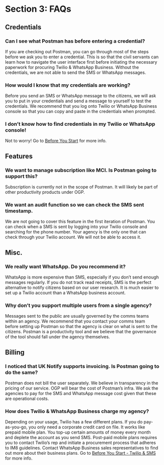 # Section 3: FAQs

## Credentials
### Can I see what Postman has before entering a credential?

If you are checking out Postman, you can go through most of the steps before we ask you to enter a credential. This is so that the civil servants can learn how to navigate the user interface first before initiating the necessary paperwork for procuring Twilio & WhatsApp Business. Without the credentials, we are not able to send the SMS or WhatsApp messages.

### How would I know that my credentials are working?

Before you send an SMS or WhatsApp message to the citizens, we will ask you to put in your credentials and send a message to yourself to test the credentials. We recommend that you log onto Twilio or WhatsApp Business console so that you can copy and paste in the credentials when prompted. 

### I don’t know how to find credentials in my Twilio or WhatsApp console!

Not to worry! Go to [Before You Start](/before-you-start/#setting-up-your-twilio-account/ "Postman Guide Before You Start") for more info. 


## Features
### We want to manage subscription like MCI. Is Postman going to support this?

Subscription is currently not in the scope of Postman. It will likely be part of other productivity products under OGP. 

### We want an audit function so we can check the SMS sent timestamp. 

We are not going to cover this feature in the first iteration of Postman. You can check when a SMS is sent by logging into your Twilio console and searching for the phone number. Your agency is the only one that can check through your Twilio account. We will not be able to access it. 

## Misc.
### We really want WhatsApp. Do you recommend it?

WhatsApp is more expensive than SMS, especially if you don’t send enough messages regularly. If you do not track read receipts, SMS is the perfect alternative to notify citizens based on our user research. It is much easier to set up a Twilio account than a WhatsApp business account. 

### Why don’t you support multiple users from a single agency?

Messages sent to the public are usually governed by the comms teams within an agency. We recommend that you contact your comms team before setting up Postman so that the agency is clear on what is sent to the citizens. Postman is a productivity tool and we believe that the governance of the tool should fall under the agency themselves. 

## Billing
### I noticed that UK Notify supports invoicing. Is Postman going to do the same?

Postman does not bill the user separately. We believe in transparency in the pricing of our service. OGP will bear the cost of Postman’s infra. We ask the agencies to pay for the SMS and WhatsApp message cost given that these are operational costs. 

### How does Twilio & WhatsApp Business charge my agency?

Depending on your usage, Twilio has a few different plans. If you do pay-as-you-go, you only need a corporate credit card on file. It works like prepaid mobile plan. You top-up certain amounts of money every month and deplete the account as you send SMS. Post-paid mobile plans requires you to contact Twilio’s rep and initiate a procurement process that adheres to IM8 guidelines. Contact WhatsApp Business sales representatives to find out more about their business plans. Go to [Before You Start - Twilio & SMS](/twilio-sms/ "Postman Guide Before You Start") for more info. 

